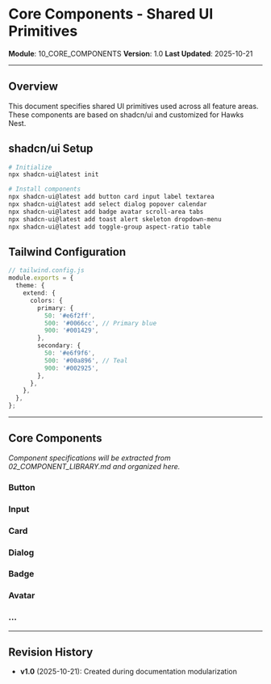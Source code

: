 # Core Components - Shared UI Primitives

**Module**: 10_CORE_COMPONENTS
**Version**: 1.0
**Last Updated**: 2025-10-21

---

## Overview

This document specifies shared UI primitives used across all feature areas. These components are based on shadcn/ui and customized for Hawks Nest.

## shadcn/ui Setup

```bash
# Initialize
npx shadcn-ui@latest init

# Install components
npx shadcn-ui@latest add button card input label textarea
npx shadcn-ui@latest add select dialog popover calendar
npx shadcn-ui@latest add badge avatar scroll-area tabs
npx shadcn-ui@latest add toast alert skeleton dropdown-menu
npx shadcn-ui@latest add toggle-group aspect-ratio table
```

## Tailwind Configuration

```typescript
// tailwind.config.js
module.exports = {
  theme: {
    extend: {
      colors: {
        primary: {
          50: '#e6f2ff',
          500: '#0066cc', // Primary blue
          900: '#001429',
        },
        secondary: {
          50: '#e6f9f6',
          500: '#00a896', // Teal
          900: '#002925',
        },
      },
    },
  },
};
```

---

## Core Components

_Component specifications will be extracted from 02_COMPONENT_LIBRARY.md and organized here._

### Button
### Input
### Card
### Dialog
### Badge
### Avatar
### ...

---

## Revision History

- **v1.0** (2025-10-21): Created during documentation modularization
